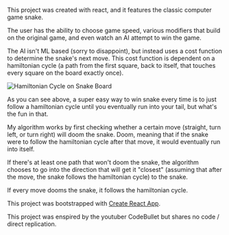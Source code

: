 This project was created with react, and it features the classic computer game snake.

The user has the ability to choose game speed, various modifiers that build on the original game, and even watch an AI attempt to win the game.

The AI isn't ML based (sorry to disappoint), but instead uses a cost function to determine the snake's next move. This cost function is dependent on a hamiltonian cycle (a path from the first square, back to itself, that touches every square on the board exactly once).

![Hamiltonian Cycle on Snake Board]()

As you can see above, a super easy way to win snake every time is to just follow a hamiltonian cycle until you eventually run into your tail, but what's the fun in that.

My algorithm works by first checking whether a certain move (straight, turn left, or turn right) will doom the snake. Doom, meaning that if the snake were to follow the hamiltonian cycle after that move, it would eventually run into itself.

If there's at least one path that won't doom the snake, the algorithm chooses to go into the direction that will get it "closest" (assuming that after the move, the snake follows the hamiltonian cycle) to the snake.

If every move dooms the snake, it follows the hamiltonian cycle.

This project was bootstrapped with [Create React App](https://github.com/facebook/create-react-app).

This project was enspired by the youtuber CodeBullet but shares no code / direct replication.
